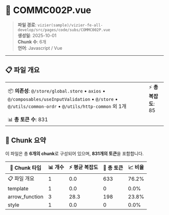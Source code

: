 # 📄 COMMC002P.vue

> **파일 경로**: `vizier(sample)/vizier-fe-all-develop/src/pages/code/subs/COMMC002P.vue`  
> **생성일**: 2025-10-01  
> **Chunk 수**: 6개  
> **언어**: Javascript / Vue
---





## 📋 파일 개요

| | |
|--|--|
| 📦 **의존성**: `@/store/global.store` • `axios` • `@/composables/useInputValidation` • `@/store` • `@/utils/common-ordr` • `@/utils/http-common` 외 1개 | ⚡ **총 복잡도**: 85 |
| 📊 **총 토큰 수**: 831 |  |






## 🧩 Chunk 요약

이 파일은 총 **6개의 chunk**로 구성되어 있으며, **831개의 토큰**을 포함합니다.

| 🧩 Chunk 타입 | 📊 개수 | ⚡ 평균 복잡도 | 📝 총 토큰 | 📈 비율 |
|---------------|--------|-------------|----------|--------|
| 📋 파일 개요 | 1 | 0.0 | 633 | 76.2% |
| template | 1 | 0.0 | 0 | 0.0% |
| arrow_function | 3 | 28.3 | 198 | 23.8% |
| style | 1 | 0.0 | 0 | 0.0% |

